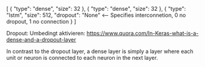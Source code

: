 [
    {
        "type": "dense",
        "size": 32
    },
    {
        "type": "dense",
        "size": 32
    },
    {
        "type": "lstm",
        "size": 512,
	"dropout": "None" <-- Specifies interconnetion, 0 no dropout, 1 no connection
    }
]

Dropout: Umbedingt aktivieren:
https://www.quora.com/In-Keras-what-is-a-dense-and-a-dropout-layer

In contrast to the dropout layer, a dense layer is simply a layer where each unit or neuron is connected to each neuron in the next layer.

